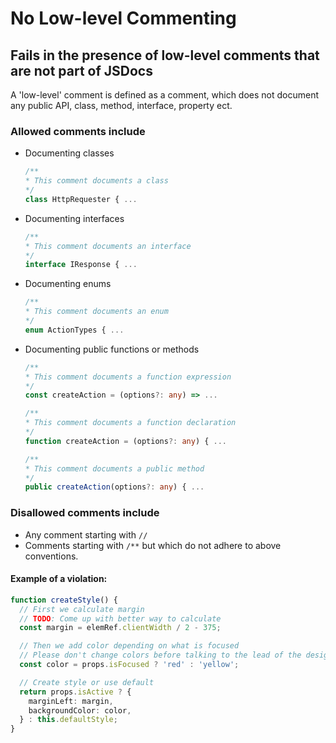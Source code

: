 # No Low-level Commenting

## Fails in the presence of low-level comments that are not part of JSDocs

A 'low-level' comment is defined as a comment, which does not document any public API, class, method, interface, property ect.  

### Allowed comments include

- Documenting classes
  ```TypeScript
  /**
  * This comment documents a class
  */
  class HttpRequester { ...
  ```

- Documenting interfaces
  ```TypeScript
  /**
  * This comment documents an interface
  */
  interface IResponse { ...
  ```

- Documenting enums
  ```TypeScript
  /**
  * This comment documents an enum
  */
  enum ActionTypes { ...
  ```

- Documenting public functions or methods
  ```TypeScript
  /**
  * This comment documents a function expression
  */
  const createAction = (options?: any) => ...

  /**
  * This comment documents a function declaration
  */
  function createAction = (options?: any) { ...

  /**
  * This comment documents a public method
  */
  public createAction(options?: any) { ...
  ```

### Disallowed comments include

- Any comment starting with `//`
- Comments starting with `/**` but which do not adhere to above conventions.

#### Example of a violation:
```TypeScript
function createStyle() {
  // First we calculate margin
  // TODO: Come up with better way to calculate
  const margin = elemRef.clientWidth / 2 - 375;

  // Then we add color depending on what is focused
  // Please don't change colors before talking to the lead of the design department
  const color = props.isFocused ? 'red' : 'yellow';

  // Create style or use default
  return props.isActive ? {
    marginLeft: margin,
    backgroundColor: color,
  } : this.defaultStyle;
}
```